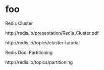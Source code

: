 # foo

Redis Cluster
<p>http://redis.io/presentation/Redis_Cluster.pdf
<p>http://redis.io/topics/cluster-tutorial

Redis Doc: Partitioning
<p>http://redis.io/topics/partitioning




